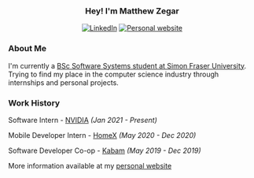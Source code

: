 <h3 align="center">Hey! I'm Matthew Zegar</h3>

<p align="center">
  <a href="https://www.linkedin.com/in/matthewzegar/" target="_blank"><img src="https://img.shields.io/badge/linkedin-%230077B5.svg?&style=for-the-badge&logo=linkedin&logoColor=white" alt="LinkedIn"></a>
  <a href="https://mzegar.github.io/" target="_blank"><img src="https://img.shields.io/badge/personal website-web-%23.svg?&style=for-the-badge&logo=&logoColor=white%22" alt="Personal website"></a>
</p>

### About Me

I'm currently a [BSc Software Systems student at Simon Fraser University](https://www.sfu.ca/computing/prospective-students/undergraduate-students/programs/degree-programs/softwaresystems.html). Trying to find my place in the computer science industry through internships and personal projects.

### Work History

Software Intern - [NVIDIA](https://www.nvidia.com/en-us/) *(Jan 2021 - Present)*

Mobile Developer Intern - [HomeX](https://homex.com/) *(May 2020 - Dec 2020)*

Software Developer Co-op - [Kabam](https://kabam.com/) *(May 2019 - Dec 2019)*

More information available at my [personal website](https://mzegar.github.io/)
